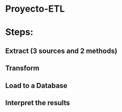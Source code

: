 # Proyecto-ETL

# Steps:
## Extract (3 sources and 2 methods)
## Transform 
## Load to a Database
## Interpret the results
